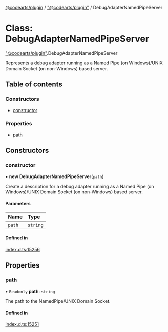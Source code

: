 [@codearts/plugin](../README.md) / ["@codearts/plugin"](../modules/_codearts_plugin_.md) / DebugAdapterNamedPipeServer

# Class: DebugAdapterNamedPipeServer

["@codearts/plugin"](../modules/_codearts_plugin_.md).DebugAdapterNamedPipeServer

Represents a debug adapter running as a Named Pipe (on Windows)/UNIX Domain Socket (on non-Windows) based server.

## Table of contents

### Constructors

- [constructor](codearts_plugin_.DebugAdapterNamedPipeServer.md#constructor)

### Properties

- [path](codearts_plugin_.DebugAdapterNamedPipeServer.md#path)

## Constructors

### constructor

• **new DebugAdapterNamedPipeServer**(`path`)

Create a description for a debug adapter running as a Named Pipe (on Windows)/UNIX Domain Socket (on non-Windows) based server.

#### Parameters

| Name | Type |
| :------ | :------ |
| `path` | `string` |

#### Defined in

[index.d.ts:15256](https://github.com/shuyaqian/cloudide-plugin-api/blob/3fbdd11/index.d.ts#L15256)

## Properties

### path

• `Readonly` **path**: `string`

The path to the NamedPipe/UNIX Domain Socket.

#### Defined in

[index.d.ts:15251](https://github.com/shuyaqian/cloudide-plugin-api/blob/3fbdd11/index.d.ts#L15251)
